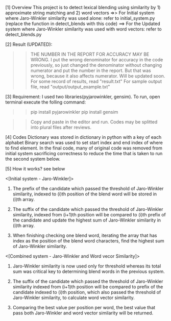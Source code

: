 [1] Overview
This project is to detect lexical blending using similarity by 1) approximate string matching and 2) word vectors
=>> For Initial system where Jaro-Winkler similarity was used alone:
        refer to initial_system.py (replace the function in detect_blends with this code)
==> For the Updated system where Jaro-Winkler similarity was used with word vectors:
	refer to detect_blends.py 


[2] Result (UPDATED):
>> THE NUMBER IN THE REPORT FOR ACCURACY MAY BE WRONG. 
I put the wrong denominator for accuracy in the code previously, so just changed the denominator without changing numerator and put the number in the report. But that was wrong, because it also affects numerator. Will be updated soon. 
>> For some record of results, read "result.txt"
>> For sample output file, read "output/output_example.txt"


[3] Requirement:
I used two libraries(pyjarowinkler, gensim). To run, open terminal execute the folling command:
>> pip install pyjarowinkler
>> pip install gensim

>> Copy and paste in the editor and run.
>> Codes may be splitted into plural files after reviews.


[4] Codes
Dictionary was stored in dictionary in python with a key of each alphabet
Binary search was used to set start index and end index of where to find element.
In the final code, many of original code was removed from initial system sacrificing correctness to reduce the time that is taken to run the second system below. 


[5] How it works? see below

  <[Initial system - Jaro-Winkler]>
1. The prefix of the candidate which passed the threshold of Jaro-Winkler similarity, 
indexed to (i)th position of the blend word will be stored in (i)th array.

2. The suffix of the candidate which passed the threshold of Jaro-Winkler similarity, 
indexed from (i+1)th position will be compared to (i)th prefix of the candidate 
and update the highest sum of Jaro-Winkler similarity in (i)th array. 

3. When finishing checking one blend word, iterating the array that has index as the position of the blend word characters, 
find the highest sum of Jaro-Winkler similarity.


  <[Combined system - Jaro-Winkler and Word vecor Similarity]>
1. Jaro-Winkler similarity is now used only for threshold 
whereas its total sum was critical key to determining blend words in the previous system. 

2. The suffix of the candidate which passed the threshold of Jaro-Winkler similarity 
indexed from (i+1)th position will be compared to prefix of the candidate indexed to (i)th position, 
which also passed the threshold of Jaro-Winkler similarity, to calculate word vector similarity.

3. Comparing the best value per position per word, the best value that pass both Jaro-Winkler and word vector similarity will be returned.
